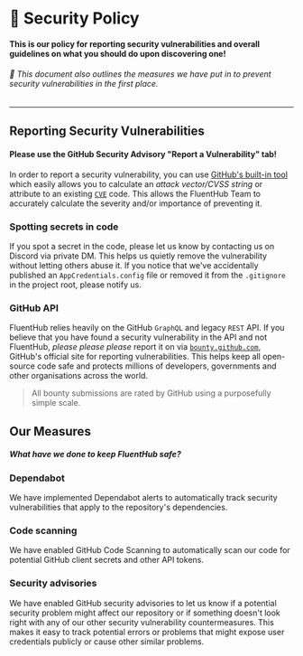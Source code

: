 # 🔐 Security Policy

#### This is our policy for reporting security vulnerabilities and overall guidelines on what you should do upon discovering one!
###### 📝 This document also outlines the measures we have put in to prevent security vulnerabilities in the first place.

---

<!--
### Supported Versions

Use this section to tell people about which versions of your project are
currently being supported with security updates.

| Version | Supported          |
| ------- | ------------------ |
| 5.1.x   | :white_check_mark: |
| 5.0.x   | :x:                |
| 4.0.x   | :white_check_mark: |
| < 4.0   | :x:                |
-->

## Reporting Security Vulnerabilities

<!--
Use this section to tell people how to report a vulnerability.

Tell them where to go, how often they can expect to get an update on a
reported vulnerability, what to expect if the vulnerability is accepted or
declined, etc.
-->

#### Please use the GitHub Security Advisory "Report a Vulnerability" tab!

In order to report a security vulnerability, you can use [GitHub's built-in tool](https://github.com/0x5bfa/FluentHub/security/advisories/new) which easily allows you to calculate an _attack vector/CVSS string_ or attribute to an existing [`CVE`](https://cve.org) code. This allows the FluentHub Team to accurately calculate the severity and/or importance of preventing it.

### Spotting secrets in code

If you spot a secret in the code, please let us know by contacting us on Discord via private DM. This helps us quietly remove the vulnerability without letting others abuse it.
If you notice that we've accidentally published an `AppCredentials.config` file or removed it from the `.gitignore` in the project root, please notify us.

### GitHub API

FluentHub relies heavily on the GitHub `GraphQL` and legacy `REST` API. If you believe that you have found a security vulnerability in the API and not FluentHub, _please please please_ report it on via [`bounty.github.com`](https://bounty.github.com/), GitHub's official site for reporting vulnerabilities. This helps keep all open-source code safe and protects millions of developers, governments and other organisations across the world.
> All bounty submissions are rated by GitHub using a purposefully simple scale.

## Our Measures
##### What have we done to keep FluentHub safe?

### Dependabot

We have implemented Dependabot alerts to automatically track security vulnerabilities that apply to the repository's dependencies.

### Code scanning

We have enabled GitHub Code Scanning to automatically scan our code for potential GitHub client secrets and other API tokens.

### Security advisories

We have enabled GitHub security advisories to let us know if a potential security problem might affect our repository or if something doesn't look right with any of our other security vulnerability countermeasures. This makes it easy to track potential errors or problems that might expose user credentials publicly or cause other similar problems.
